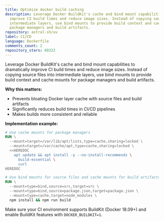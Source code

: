 ```yaml
---
title: Optimize docker build caching
description: Leverage Docker BuildKit's cache and bind mount capabilities to dramatically
  improve CI build times and reduce image sizes. Instead of copying source files into
  intermediate layers, use bind mounts to provide build context and cache mounts for
  package managers and build artifacts.
repository: astral-sh/uv
label: CI/CD
language: Dockerfile
comments_count: 2
repository_stars: 60322
---
```


Leverage Docker BuildKit's cache and bind mount capabilities to dramatically improve CI build times and reduce image sizes. Instead of copying source files into intermediate layers, use bind mounts to provide build context and cache mounts for package managers and build artifacts.

**Why this matters:**
- Prevents bloating Docker layer cache with source files and build artifacts
- Significantly reduces build times in CI/CD pipelines
- Makes builds more consistent and reliable

**Implementation example:**
```dockerfile
# Use cache mounts for package managers
RUN \
  --mount=target=/var/lib/apt/lists,type=cache,sharing=locked \
  --mount=target=/var/cache/apt,type=cache,sharing=locked \
  <<HEREDOC
    apt update && apt install -y --no-install-recommends \
      build-essential \
      curl
HEREDOC

# Use bind mounts for source files and cache mounts for build artifacts
RUN \
  --mount=type=bind,source=src,target=src \
  --mount=type=bind,source=package.json,target=package.json \
  --mount=type=cache,target=node_modules \
  npm install && npm run build
```

Make sure your CI environment supports BuildKit (Docker 18.09+) and enable BuildKit features with `DOCKER_BUILDKIT=1`.